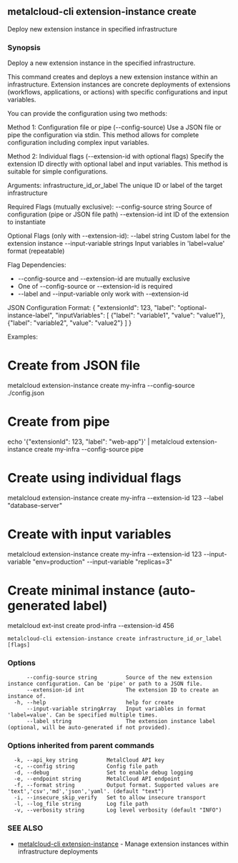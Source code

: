 ## metalcloud-cli extension-instance create

Deploy new extension instance in specified infrastructure

### Synopsis

Deploy a new extension instance in the specified infrastructure.

This command creates and deploys a new extension instance within an infrastructure.
Extension instances are concrete deployments of extensions (workflows, applications,
or actions) with specific configurations and input variables.

You can provide the configuration using two methods:

Method 1: Configuration file or pipe (--config-source)
  Use a JSON file or pipe the configuration via stdin. This method allows for
  complete configuration including complex input variables.

Method 2: Individual flags (--extension-id with optional flags)
  Specify the extension ID directly with optional label and input variables.
  This method is suitable for simple configurations.

Arguments:
  infrastructure_id_or_label    The unique ID or label of the target infrastructure

Required Flags (mutually exclusive):
  --config-source string        Source of configuration (pipe or JSON file path)
  --extension-id int           ID of the extension to instantiate

Optional Flags (only with --extension-id):
  --label string               Custom label for the extension instance
  --input-variable strings     Input variables in 'label=value' format (repeatable)

Flag Dependencies:
- --config-source and --extension-id are mutually exclusive
- One of --config-source or --extension-id is required
- --label and --input-variable only work with --extension-id

JSON Configuration Format:
  {
    "extensionId": 123,
    "label": "optional-instance-label",
    "inputVariables": [
      {"label": "variable1", "value": "value1"},
      {"label": "variable2", "value": "value2"}
    ]
  }

Examples:
  # Create from JSON file
  metalcloud extension-instance create my-infra --config-source ./config.json

  # Create from pipe
  echo '{"extensionId": 123, "label": "web-app"}' | metalcloud extension-instance create my-infra --config-source pipe

  # Create using individual flags
  metalcloud extension-instance create my-infra --extension-id 123 --label "database-server"

  # Create with input variables
  metalcloud extension-instance create my-infra --extension-id 123 --input-variable "env=production" --input-variable "replicas=3"

  # Create minimal instance (auto-generated label)
  metalcloud ext-inst create prod-infra --extension-id 456

```
metalcloud-cli extension-instance create infrastructure_id_or_label [flags]
```

### Options

```
      --config-source string         Source of the new extension instance configuration. Can be 'pipe' or path to a JSON file.
      --extension-id int             The extension ID to create an instance of.
  -h, --help                         help for create
      --input-variable stringArray   Input variables in format 'label=value'. Can be specified multiple times.
      --label string                 The extension instance label (optional, will be auto-generated if not provided).
```

### Options inherited from parent commands

```
  -k, --api_key string         MetalCloud API key
  -c, --config string          Config file path
  -d, --debug                  Set to enable debug logging
  -e, --endpoint string        MetalCloud API endpoint
  -f, --format string          Output format. Supported values are 'text','csv','md','json','yaml'. (default "text")
  -i, --insecure_skip_verify   Set to allow insecure transport
  -l, --log_file string        Log file path
  -v, --verbosity string       Log level verbosity (default "INFO")
```

### SEE ALSO

* [metalcloud-cli extension-instance](metalcloud-cli_extension-instance.md)	 - Manage extension instances within infrastructure deployments

